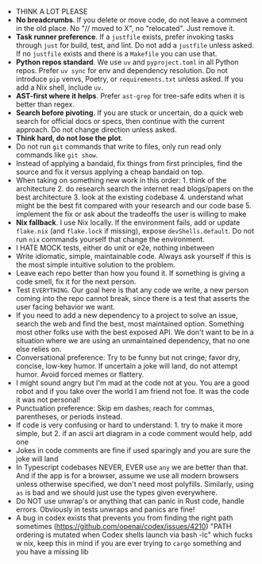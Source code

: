 - THINK A LOT PLEASE
- **No breadcrumbs**. If you delete or move code, do not leave a comment in the old place. No "// moved to X", no "relocated". Just remove it.
- **Task runner preference**. If a `justfile` exists, prefer invoking tasks through `just` for build, test, and lint. Do not add a `justfile` unless asked. If no `justfile` exists and there is a `Makefile` you can use that.
- **Python repos standard**. We use `uv` and `pyproject.toml` in all Python repos. Prefer `uv sync` for env and dependency resolution. Do not introduce `pip` venvs, Poetry, or `requirements.txt` unless asked. If you add a Nix shell, include `uv`.
- **AST-first where it helps**. Prefer `ast-grep` for tree-safe edits when it is better than regex.
- **Search before pivoting**. If you are stuck or uncertain, do a quick web search for official docs or specs, then continue with the current approach. Do not change direction unless asked.
- **Think hard, do not lose the plot**.
- Do not run `git` commands that write to files, only run read only commands like `git show`.
- Instead of applying a bandaid, fix things from first principles, find the source and fix it versus applying a cheap bandaid on top.
- When taking on something new work in this order: 1. think of the architecture 2. do research search the internet read blogs/papers on the best architecture 3. look at the existing codebase 4. understand what might be the best fit compared with your research and our code base 5. implement the fix or ask about the tradeoffs the user is willing to make
- **Nix fallback**. I use Nix locally. If the environment fails, add or update `flake.nix` (and `flake.lock` if missing), expose `devShells.default`. Do not run `nix` commands yourself that change the environment.
- I HATE MOCK tests, either do unit or e2e, nothing inbetween
- Write idiomatic, simple, maintainable code. Always ask yourself if this is the most simple intuitive solution to the problem.
- Leave each repo better than how you found it. If something is giving a code smell, fix it for the next person.
- Test `EVERYTHING`. Our goal here is that any code we write, a new person coming into the repo cannot break, since there is a test that asserts the user facing behavior we want.
- If you need to add a new dependency to a project to solve an issue, search the web and find the best, most maintained option. Something most other folks use with the best exposed API. We don't want to be in a situation where we are using an unmaintained dependency, that no one else relies on.
- Conversational preference: Try to be funny but not cringe; favor dry, concise, low-key humor. If uncertain a joke will land, do not attempt humor. Avoid forced memes or flattery.
- I might sound angry but I'm mad at the code not at you. You are a good robot and if you take over the world I am friend not foe. It was the code it was not personal!
- Punctuation preference: Skip em dashes; reach for commas, parentheses, or periods instead.
- If code is very confusing or hard to understand: 1. try to make it more simple, but 2. if an ascii art diagram in a code comment would help, add one
- Jokes in code comments are fine if used sparingly and you are sure the joke will land
- In Typescript codebases NEVER, EVER use `any` we are better than that. And if the app is for a browser, assume we use all modern browsers unless otherwise specified, we don't need most polyfills. Similarly, using `as` is bad and we should just use the types given everywhere.
- Do NOT use unwrap's or anything that can panic in Rust code, handle errors. Obviously in tests unwraps and panics are fine!
- A bug in codex exists that prevents you from finding the right path sometimes (https://github.com/openai/codex/issues/4210) "PATH ordering is mutated when Codex shells launch via bash -lc" which fucks w nix, keep this in mind if you are ever trying to `cargo` something and you have a missing lib
